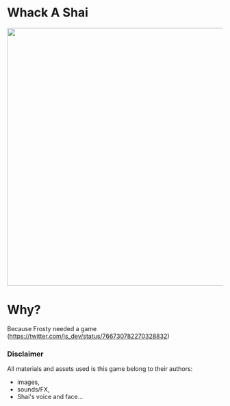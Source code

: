 # Whack A Shai

<img width="600" src="https://cloud.githubusercontent.com/assets/1699357/17835203/efce9074-6760-11e6-9756-6dee4ca3e932.png"/>


# Why?

Because Frosty needed a game (https://twitter.com/js_dev/status/766730782270328832)


### Disclaimer

All materials and assets used is this game belong to their authors:
- images,
- sounds/FX,
- Shai's voice and face...
